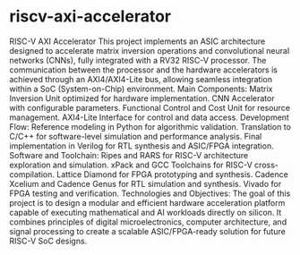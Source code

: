 # riscv-axi-accelerator
RISC-V AXI Accelerator
This project implements an ASIC architecture designed to accelerate matrix inversion operations and convolutional neural networks (CNNs), fully integrated with a RV32 RISC-V processor.
The communication between the processor and the hardware accelerators is achieved through an AXI4/AXI4-Lite bus, allowing seamless integration within a SoC (System-on-Chip) environment.
Main Components:
Matrix Inversion Unit optimized for hardware implementation.
CNN Accelerator with configurable parameters.
Functional Control and Cost Unit for resource management.
AXI4-Lite Interface for control and data access.
Development Flow:
Reference modeling in Python for algorithmic validation.
Translation to C/C++ for software-level simulation and performance analysis.
Final implementation in Verilog for RTL synthesis and ASIC/FPGA integration.
Software and Toolchain:
Ripes and RARS for RISC-V architecture exploration and simulation.
xPack and GCC Toolchains for RISC-V cross-compilation.
Lattice Diamond for FPGA prototyping and synthesis.
Cadence Xcelium and Cadence Genus for RTL simulation and synthesis.
Vivado for FPGA testing and verification.
Technologies and Objectives:
The goal of this project is to design a modular and efficient hardware acceleration platform capable of executing mathematical and AI workloads directly on silicon.
It combines principles of digital microelectronics, computer architecture, and signal processing to create a scalable ASIC/FPGA-ready solution for future RISC-V SoC designs.
